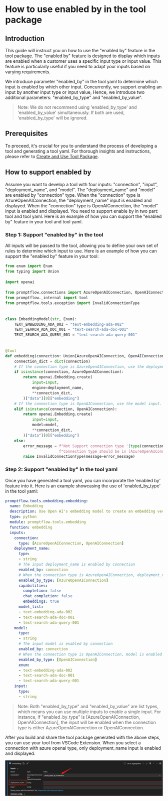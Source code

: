 # How to use enabled by in the tool package
## Introduction
This guide will instruct you on how to use the "enabled by" feature in the tool package. The "enabled by" feature is designed to display which inputs are enabled when a customer uses a specific input type or input value. This feature is particularly useful if you need to adapt your inputs based on varying requirements.

We introduce parameter "enabled_by" in the tool yaml to determine which input is enabled by which other input.
Concurrently, we support enabling an input by another input type or input value, Hence, we introduce two additional parameters: "enabled_by_type" and "enabled_by_value".

> Note: We do not recommend using 'enabled_by_type' and 'enabled_by_value' simultaneously. If both are used, 'enabled_by_type' will be ignored.

## Prerequisites
To proceed, it's crucial for you to understand the process of developing a tool and generating a tool yaml. For thorough insights and instructions, please refer to [Create and Use Tool Package](create-and-use-tool-package.md). 

## How to support enabled by
Assume you want to develop a tool with four inputs: "connection", "input", "deployment_name", and "model". The "deployment_name" and "model" are enabled by "connection" type. When the "connection" type is AzureOpenAIConnection, the "deployment_name" input is enabled and displayed. When the "connection" type is OpenAIConnection, the "model" input is enabled and displayed. You need to support enable by in two part: tool and tool yaml. Here is an example of how you can support the "enabled by" feature in your tool and tool yaml.


### Step 1: Support "enabled by" in the tool
All inputs will be passed to the tool, allowing you to define your own set of rules to determine which input to use. Here is an example of how you can support the "enabled by" feature in your tool:


```python
from enum import Enum
from typing import Union

import openai

from promptflow.connections import AzureOpenAIConnection, OpenAIConnection
from promptflow._internal import tool
from promptflow.tools.exception import InvalidConnectionType


class EmbeddingModel(str, Enum):
    TEXT_EMBEDDING_ADA_002 = "text-embedding-ada-002"
    TEXT_SEARCH_ADA_DOC_001 = "text-search-ada-doc-001"
    TEXT_SEARCH_ADA_QUERY_001 = "text-search-ada-query-001"


@tool
def embedding(connection: Union[AzureOpenAIConnection, OpenAIConnection], input: str, deployment_name: str = "", model: EmbeddingModel = EmbeddingModel.TEXT_EMBEDDING_ADA_002):
    connection_dict = dict(connection)
    # If the connection type is AzureOpenAIConnection, use the deployment_name input.
    if isinstance(connection, AzureOpenAIConnection):
        return openai.Embedding.create(
            input=input,
            engine=deployment_name,
            **connection_dict,
        )["data"][0]["embedding"]
    # If the connection type is OpenAIConnection, use the model input.
    elif isinstance(connection, OpenAIConnection):
        return openai.Embedding.create(
            input=input,
            model=model,
            **connection_dict,
        )["data"][0]["embedding"]
    else:
        error_message = f"Not Support connection type '{type(connection).__name__}' for embedding api. " \
                        f"Connection type should be in [AzureOpenAIConnection, OpenAIConnection]."
        raise InvalidConnectionType(message=error_message)
```

### Step 2: Support "enabled by" in the tool yaml
Once you have generated a tool yaml, you can incorporate the 'enabled by' feature into it. Here is an example showcasing the use of 'enabled_by_type' in the tool yaml:

```yaml
promptflow.tools.embedding.embedding:
  name: Embedding
  description: Use Open AI's embedding model to create an embedding vector representing the input text.
  type: python
  module: promptflow.tools.embedding
  function: embedding
  inputs:
    connection:
      type: [AzureOpenAIConnection, OpenAIConnection]
    deployment_name:
      type:
      - string
      # The input deployment_name is enabled by connection
      enabled_by: connection
      # When the connection type is AzureOpenAIConnection, deployment_name is enabled and displayed.
      enabled_by_type: [AzureOpenAIConnection]
      capabilities:
        completion: false
        chat_completion: false
        embeddings: true
      model_list:
      - text-embedding-ada-002
      - text-search-ada-doc-001
      - text-search-ada-query-001
    model:
      type:
      - string
      # The input model is enabled by connection
      enabled_by: connection
      # When the connection type is OpenAIConnection, model is enabled and displayed.
      enabled_by_type: [OpenAIConnection]
      enum:
      - text-embedding-ada-002
      - text-search-ada-doc-001
      - text-search-ada-query-001
    input:
      type:
      - string
```

> Note: Both "enabled_by_type" and "enabled_by_value" are list types, which means you can use multiple inputs to enable a single input. For instance, if "enabled_by_type" is [AzureOpenAIConnection, OpenAIConnection], the input will be enabled when the connection type is either AzureOpenAIConnection or OpenAIConnection.

After you build and share the tool package generated with the above steps, you can use your tool from VSCode Extension. When you select a connection with azure openai type, only deployment_name input is enabled and displayed.

![enabled_by_type.png](../../media/how-to-guides/develop-a-tool/enabled_by_type.png)
